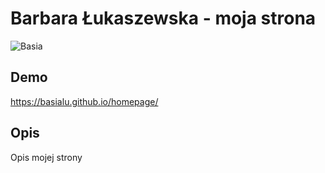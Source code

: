 # Barbara Łukaszewska - moja strona

![Basia](images/basia.jpg)

## Demo

https://basialu.github.io/homepage/

## Opis

Opis mojej strony
